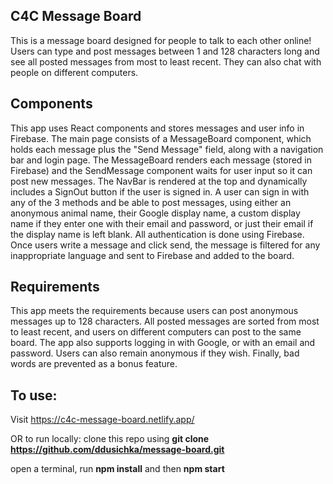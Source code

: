 ## C4C Message Board

This is a message board designed for people to talk to each other online! Users can type and post messages between 1 and 128 characters long and see all posted messages from most to least recent. They can also chat with people on different computers.

## Components

This app uses React components and stores messages and user info in Firebase. The main page consists of a MessageBoard component, which holds each message plus the "Send Message" field, along with a navigation bar and login page. The MessageBoard renders each message (stored in Firebase) and the SendMessage component waits for user input so it can post new messages. The NavBar is rendered at the top and dynamically includes a SignOut button if the user is signed in. A user can sign in with any of the 3 methods and be able to post messages, using either an anonymous animal name, their Google display name, a custom display name if they enter one with their email and password, or just their email if the display name is left blank. All authentication is done using Firebase. Once users write a message and click send, the message is filtered for any inappropriate language and sent to Firebase and added to the board.

## Requirements

This app meets the requirements because users can post anonymous messages up to 128 characters. All posted messages are sorted from most to least recent, and users on different computers can post to the same board. The app also supports logging in with Google, or with an email and password. Users can also remain anonymous if they wish. Finally, bad words are prevented as a bonus feature.

## To use:
Visit https://c4c-message-board.netlify.app/

OR to run locally: 
clone this repo using **git clone https://github.com/ddusichka/message-board.git**

open a terminal, run **npm install** and then **npm start**
